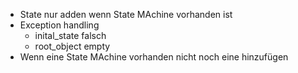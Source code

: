 - State nur adden wenn State MAchine vorhanden ist
- Exception handling
  - inital_state falsch
  - root_object empty
- Wenn eine State MAchine vorhanden nicht noch eine hinzufügen
